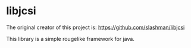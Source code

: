 # libjcsi
The original creator of this project is: https://github.com/slashman/libjcsi

This library is a simple rougelike framework for java.
